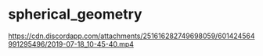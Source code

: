# spherical_geometry
https://cdn.discordapp.com/attachments/251616282749698059/601424564991295496/2019-07-18_10-45-40.mp4

